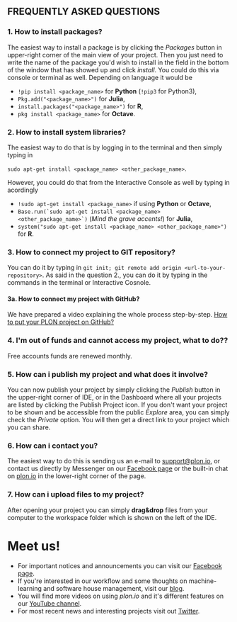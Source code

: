 ## FREQUENTLY ASKED QUESTIONS


### 1. How to install packages?

The easiest way to install a package is by clicking the _Packages_ button in upper-right corner of the main view of your project. 
Then you just need to write the name of the package you'd wish to install in the field in the bottom of the window that has showed up and click _install_. 
You could do this via console or terminal as well. Depending on language it would be 
- `!pip install <package_name>` for **Python** (`!pip3` for Python3), 
- `Pkg.add("<package_name>")` for **Julia**, 
- `install.packages("<package_name>")` for **R**,
- `pkg install <package_name>` for **Octave**.


### 2. How to install system libraries?

The easiest way to do that is by logging in to the terminal and then simply typing in 

```sudo apt-get install <package_name> <other_package_name>```.

However, you could do that from the Interactive Console as well by typing in acordingly 
- `!sudo apt-get install <package_name>` if using **Python** or **Octave**, 
- ```Base.run(`sudo apt-get install <package_name> <other_package_name>`)``` 
(*Mind the grave accents!*) for **Julia**,
- `system("sudo apt-get install <package_name> <other_package_name>")` for **R**.


### 3. How to connect my project to GIT repository?

You can do it by typing in `git init; git remote add origin <url-to-your-repository>`.
As said in the question 2., you can do it by typing in the commands in the terminal or Interactive Cosnole.


#### 3a. How to connect my project with GitHub?

We have prepared a video explaining the whole process step-by-step. 
[How to put your PLON project on GitHub?](https://www.youtube.com/watch?v=FmFIYYGKeXc)


### 4. I'm out of funds and cannot access my project, what to do??

Free accounts funds are renewed monthly.


### 5. How can i publish my project and what does it involve?

You can now publish your project by simply clicking the _Publish_ button in the upper-right corner of IDE, or in the Dashboard where all your projects are listed by clicking the Publish Project icon. 
If you don't want your project to be shown and be accessible from the public _Explore_ area, you can simply check the _Private_ option. 
You will then get a direct link to your project which you can share.


### 6. How can i contact you?

The easiest way to do this is sending us an e-mail to [support@plon.io](support@plon.io), or 
contact us directly by Messenger on our [Facebook page](https://www.facebook.com/plonsci) or 
the built-in chat on [plon.io](https://plon.io) in the lower-right corner of the page. 


### 7. How can i upload files to my project?

After opening your project you can simply **drag&drop** files from your computer to the workspace folder which is shown on the left of the IDE.

# Meet us!
- For important notices and announcements you can visit our [Facebook page](https://www.facebook.com/plonsci). 
- If you're interested in our workflow and some thoughts on machine-learning and software house management, visit our [blog](http://ermlab.com/blog/).
- You will find more videos on using *plon.io* and it's different features on our [YouTube channel](https://www.youtube.com/channel/UCgXErw2D2ZarzNybmlYRYTA).
- For most recent news and interesting projects visit out [Twitter](https://twitter.com/plon_io).
